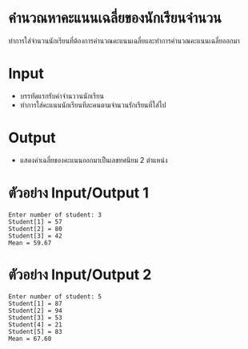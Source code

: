 # คำนวณหาคะแนนเฉลี่ยของนักเรียนจำนวน
ทำการใส่จำนวนนักเรียนที่ต้องการคำนวณคะแนนเฉลี่ยและทำการคำนวณคะแนนเฉลี่ยออกมา

# Input
*   บรรทัดแรกรับค่าจำนววนนักเรียน
*   ทำการใส่คะแนนนักเรียนทีละคนตามจำนวนรักเรียนที่ใส่ไป

# Output
*   แสดงค่าเฉลี่ยของคะแนนออกมาเป็นเลขทศนิยม 2 ตำแหน่ง

# ตัวอย่าง Input/Output 1
```
Enter number of student: 3
Student[1] = 57
Student[2] = 80
Student[3] = 42
Mean = 59.67
```

# ตัวอย่าง Input/Output 2
```
Enter number of student: 5
Student[1] = 87
Student[2] = 94
Student[3] = 53
Student[4] = 21
Student[5] = 83
Mean = 67.60
```

